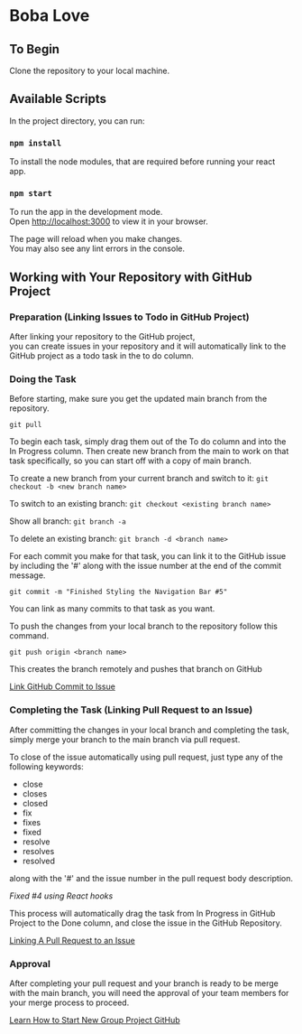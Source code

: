 # Boba Love

## To Begin

Clone the repository to your local machine.

## Available Scripts

In the project directory, you can run:

### `npm install`

To install the node modules, that are required before running your react app.

### `npm start`

To run the app in the development mode.\
Open [http://localhost:3000](http://localhost:3000) to view it in your browser.

The page will reload when you make changes.\
You may also see any lint errors in the console.

## Working with Your Repository with GitHub Project

### Preparation (Linking Issues to Todo in GitHub Project)

After linking your repository to the GitHub project,\
you can create issues in your repository and it will automatically link to the GitHub project as a todo task in the to do column.

### Doing the Task

Before starting, make sure you get the updated main branch from the repository.

`git pull`

To begin each task, simply drag them out of the To do column and into the In Progress column. Then create new branch from the main to work on that task specifically, so you can start off with a copy of main branch.


To create a new branch from your current branch and switch to it: 
`git checkout -b <new branch name>` 

To switch to an existing branch: 
`git checkout <existing branch name>`

Show all branch:
`git branch -a `

To delete an existing branch:
`git branch -d <branch name>`

For each commit you make for that task, you can link it to the GitHub issue by including the '#' along with the issue number at the end of the commit message.

`git commit -m "Finished Styling the Navigation Bar #5"`

You can link as many commits to that task as you want.

To push the changes from your local branch to the repository follow this command.

`git push origin <branch name>`

This creates the branch remotely and pushes that branch on GitHub

[Link GitHub Commit to Issue](https://gitdailies.com/articles/link-github-commit-to-issue/)

### Completing the Task (Linking Pull Request to an Issue)

After committing the changes in your local branch and completing the task, simply merge your branch to the main branch via pull request. 

To close of the issue automatically using pull request, just type any of the following keywords:

- close
- closes
- closed
- fix
- fixes
- fixed
- resolve
- resolves
- resolved

along with the '#' and the issue number in the pull request body description.

*Fixed #4 using React hooks*

This process will automatically drag the task from In Progress in GitHub Project to the Done column, and close the issue in the GitHub Repository.

[Linking A Pull Request to an Issue](https://docs.github.com/en/issues/tracking-your-work-with-issues/linking-a-pull-request-to-an-issue)

### Approval

After completing your pull request and your branch is ready to be merge with the main branch, you will need the approval of your team members for your merge process to proceed.

[Learn How to Start New Group Project GitHub](https://www.digitalcrafts.com/blog/learn-how-start-new-group-project-github)
